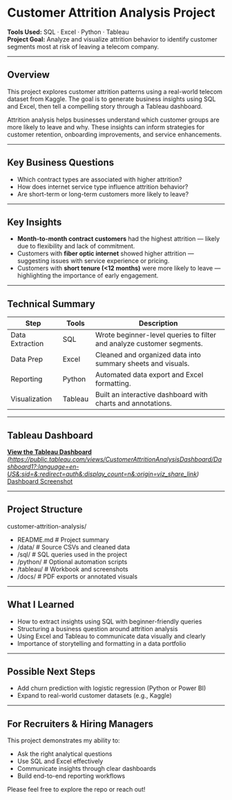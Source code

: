 # Customer Attrition Analysis Project

**Tools Used:** SQL · Excel · Python · Tableau  
**Project Goal:** Analyze and visualize attrition behavior to identify customer segments most at risk of leaving a telecom company.

---

## Overview

This project explores customer attrition patterns using a real-world telecom dataset from Kaggle. The goal is to generate business insights using SQL and Excel, then tell a compelling story through a Tableau dashboard.

Attrition analysis helps businesses understand which customer groups are more likely to leave and why. These insights can inform strategies for customer retention, onboarding improvements, and service enhancements.

---

## Key Business Questions

- Which contract types are associated with higher attrition?
- How does internet service type influence attrition behavior?
- Are short-term or long-term customers more likely to leave?

---

## Key Insights

- **Month-to-month contract customers** had the highest attrition — likely due to flexibility and lack of commitment.
- Customers with **fiber optic internet** showed higher attrition — suggesting issues with service experience or pricing.
- Customers with **short tenure (<12 months)** were more likely to leave — highlighting the importance of early engagement.

---

## Technical Summary

| Step | Tools | Description |
|------|-------|-------------|
| Data Extraction | SQL | Wrote beginner-level queries to filter and analyze customer segments. |
| Data Prep | Excel | Cleaned and organized data into summary sheets and visuals. |
| Reporting | Python | Automated data export and Excel formatting. |
| Visualization | Tableau | Built an interactive dashboard with charts and annotations. |

---

## Tableau Dashboard

[**View the Tableau Dashboard**](#) *(https://public.tableau.com/views/CustomerAttritionAnalysisDashboard/Dashboard1?:language=en-US&:sid=&:redirect=auth&:display_count=n&:origin=viz_share_link)*  
[Dashboard Screenshot](Dashboard-Preview.png)



---

## Project Structure
customer-attrition-analysis/
- README.md # Project summary
- /data/ # Source CSVs and cleaned data
- /sql/ # SQL queries used in the project
- /python/ # Optional automation scripts
- /tableau/ # Workbook and screenshots
- /docs/ # PDF exports or annotated visuals

---

## What I Learned

- How to extract insights using SQL with beginner-friendly queries
- Structuring a business question around attrition analysis
- Using Excel and Tableau to communicate data visually and clearly
- Importance of storytelling and formatting in a data portfolio

---

## Possible Next Steps

- Add churn prediction with logistic regression (Python or Power BI)
- Expand to real-world customer datasets (e.g., Kaggle)

---

## For Recruiters & Hiring Managers

This project demonstrates my ability to:
- Ask the right analytical questions
- Use SQL and Excel effectively
- Communicate insights through clear dashboards
- Build end-to-end reporting workflows

Please feel free to explore the repo or reach out!




